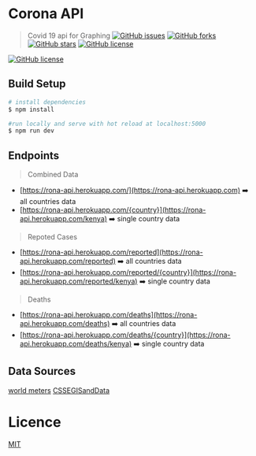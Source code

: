 # Corona API 
> Covid 19 api for Graphing
[![GitHub issues](https://img.shields.io/github/issues/opensource254/corona-api?style=for-the-badge)](https://github.com/opensource254/corona-api/issues) [![GitHub forks](https://img.shields.io/github/forks/opensource254/corona-api?style=for-the-badge)](https://github.com/opensource254/corona-api/network) [![GitHub stars](https://img.shields.io/github/stars/opensource254/corona-api?style=for-the-badge)](https://github.com/opensource254/corona-api/stargazers) [![GitHub license](https://img.shields.io/github/license/opensource254/corona-api?style=for-the-badge)](https://github.com/opensource254/corona-api/blob/master/LICENSE)


[![GitHub license](https://img.shields.io/gitter/room/opensource-254/community?color=brown&style=for-the-badge)](https://gitter.im/opensource-254/community?utm_source=share-link&utm_medium=link&utm_campaign=share-link)


## Build Setup

```bash
# install dependencies
$ npm install

#run locally and serve with hot reload at localhost:5000
$ npm run dev

```

## Endpoints
> Combined Data
* [https://rona-api.herokuapp.com/](https://rona-api.herokuapp.com) ➡️ all countries data
* [https://rona-api.herokuapp.com/{country}](https://rona-api.herokuapp.com/kenya) ➡️ single country data

> Repoted Cases
* [https://rona-api.herokuapp.com/reported](https://rona-api.herokuapp.com/reported) ➡️ all countries data
* [https://rona-api.herokuapp.com/reported/{country}](https://rona-api.herokuapp.com/reported/kenya) ➡️ single country data

> Deaths
* [https://rona-api.herokuapp.com/deaths](https://rona-api.herokuapp.com/deaths) ➡️ all countries data
* [https://rona-api.herokuapp.com/deaths/{country}](https://rona-api.herokuapp.com/deaths/kenya) ➡️ single country data


## Data Sources
[world meters](https://https://www.worldometers.info/coronavirus/)
[CSSEGISandData](https://github.com/CSSEGISandData/COVID-19/tree/master/csse_covid_19_data)






# Licence
[MIT](https://github.com/Opensource-254/corona-api/blob/master/LICENSE)

